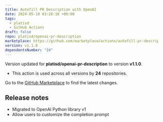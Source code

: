 ```yaml
---
title: Autofill PR Description with OpenAI
date: 2024-05-10 03:28:18 +00:00
tags:
  - platisd
  - GitHub Actions
draft: false
repo: platisd/openai-pr-description
marketplace: https://github.com/marketplace/actions/autofill-pr-description-with-openai
version: v1.1.0
dependentsNumber: "24"
---
```



Version updated for **platisd/openai-pr-description** to version **v1.1.0**.
- This action is used across all versions by **24** repositories.

Go to the [GitHub Marketplace](https://github.com/marketplace/actions/autofill-pr-description-with-openai) to find the latest changes.

## Release notes

- Migrated to OpenAI Python library v1
- Allow users to customize the completion prompt
